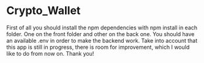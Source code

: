 # Crypto_Wallet

First of all you should install the npm dependencies with npm install in each folder. One on the front folder and other on the back one.
You should have an available .env in order to make the backend work.
Take into account that this app is still in progress, there is room for improvement, which I would like to do from now on.
Thank you!
